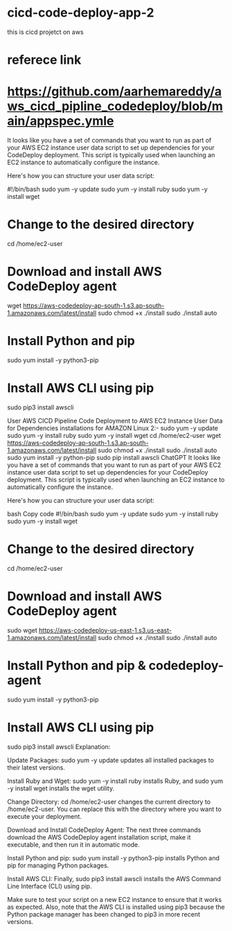 # cicd-code-deploy-app-2
this is cicd projetct on aws 

# referece link
# https://github.com/aarhemareddy/aws_cicd_pipline_codedeploy/blob/main/appspec.ymle


It looks like you have a set of commands that you want to run as part of your AWS EC2 instance user data script to set up dependencies for your CodeDeploy deployment. This script is typically used when launching an EC2 instance to automatically configure the instance.

Here's how you can structure your user data script:

#!/bin/bash
sudo yum -y update
sudo yum -y install ruby
sudo yum -y install wget

# Change to the desired directory
cd /home/ec2-user

# Download and install AWS CodeDeploy agent
wget https://aws-codedeploy-ap-south-1.s3.ap-south-1.amazonaws.com/latest/install
sudo chmod +x ./install
sudo ./install auto

# Install Python and pip
sudo yum install -y python3-pip

# Install AWS CLI using pip
sudo pip3 install awscli



User
AWS CICD Pipeline Code Deployment to AWS EC2 Instance
User Data for Dependencies installations for AMAZON Linux 2:-
sudo yum -y update
sudo yum -y install ruby
sudo yum -y install wget
cd /home/ec2-user
wget https://aws-codedeploy-ap-south-1.s3.ap-south-1.amazonaws.com/latest/install
sudo chmod +x ./install
sudo ./install auto
sudo yum install -y python-pip
sudo pip install awscli
ChatGPT
It looks like you have a set of commands that you want to run as part of your AWS EC2 instance user data script to set up dependencies for your CodeDeploy deployment. This script is typically used when launching an EC2 instance to automatically configure the instance.

Here's how you can structure your user data script:

bash
Copy code
#!/bin/bash
sudo yum -y update
sudo yum -y install ruby
sudo yum -y install wget

# Change to the desired directory
cd /home/ec2-user

# Download and install AWS CodeDeploy agent
sudo wget https://aws-codedeploy-us-east-1.s3.us-east-1.amazonaws.com/latest/install
sudo chmod +x ./install
sudo ./install auto

# Install Python and pip & codedeploy-agent
sudo yum install -y python3-pip

# Install AWS CLI using pip
sudo pip3 install awscli
Explanation:

Update Packages: sudo yum -y update updates all installed packages to their latest versions.

Install Ruby and Wget: sudo yum -y install ruby installs Ruby, and sudo yum -y install wget installs the wget utility.

Change Directory: cd /home/ec2-user changes the current directory to /home/ec2-user. You can replace this with the directory where you want to execute your deployment.

Download and Install CodeDeploy Agent: The next three commands download the AWS CodeDeploy agent installation script, make it executable, and then run it in automatic mode.

Install Python and pip: sudo yum install -y python3-pip installs Python and pip for managing Python packages.

Install AWS CLI: Finally, sudo pip3 install awscli installs the AWS Command Line Interface (CLI) using pip.

Make sure to test your script on a new EC2 instance to ensure that it works as expected. Also, note that the AWS CLI is installed using pip3 because the Python package manager has been changed to pip3 in more recent versions.
